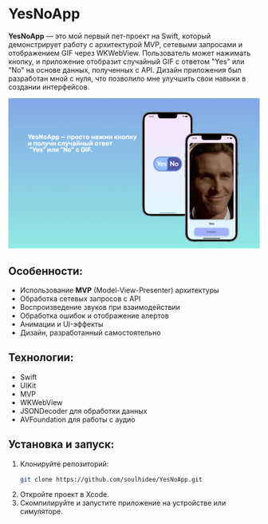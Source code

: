 # YesNoApp

**YesNoApp** — это мой первый пет-проект на Swift, который демонстрирует работу с архитектурой MVP, сетевыми запросами и отображением GIF через WKWebView. Пользователь может нажимать кнопку, и приложение отобразит случайный GIF с ответом "Yes" или "No" на основе данных, полученных с API. Дизайн приложения был разработан мной с нуля, что позволило мне улучшить свои навыки в создании интерфейсов.

<img src="YesNo/Resources/Assets.xcassets/Image/presentation.imageset/presentation.jpeg" width="800">

## Особенности:
- Использование **MVP** (Model-View-Presenter) архитектуры
- Обработка сетевых запросов с API
- Воспроизведение звуков при взаимодействии
- Обработка ошибок и отображение алертов
- Анимации и UI-эффекты
- Дизайн, разработанный самостоятельно

## Технологии:
- Swift
- UIKit
- MVP
- WKWebView
- JSONDecoder для обработки данных
- AVFoundation для работы с аудио

## Установка и запуск:
1. Клонируйте репозиторий:
   ```bash
   git clone https://github.com/soulhidee/YesNoApp.git
2. Откройте проект в Xcode.
3. Скомпилируйте и запустите приложение на устройстве или симуляторе.
